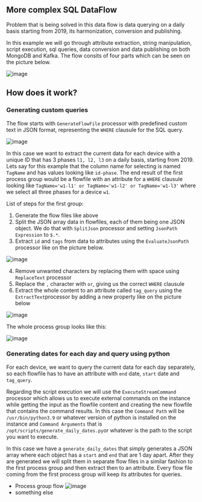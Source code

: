 ## More complex SQL DataFlow
Problem that is being solved in this data flow is data querying on a daily basis starting from 2019, its harmonization, conversion and publishing.

In this example we will go through attribute extraction, string manipulation, script execution, sql queries, data conversion and data publishing on both MongoDB and Kafka.
The flow consits of four parts which can be seen on the picture below. 

![image](https://user-images.githubusercontent.com/90190347/189370971-3f6cb76a-4353-4ac2-a31e-a0f63e86e8db.png)

## How does it work?
### Generating custom queries
The flow starts with ```GenerateFlowFile``` processor with predefined custom text in JSON format, representing the ```WHERE``` clausule for the SQL query. 

![image](https://user-images.githubusercontent.com/90190347/189371479-3ace7e2a-8717-4c08-8503-76b7d3fd62c9.png)

In this case we want to extract the current data for each device with a unique ID that has 3 phases ```l1, l2, l3``` on a daily basis, starting from 2019. Lets say for this example that the column name for selecting is named ```TagName``` and has values looking like ```id-phase```. The end result of the first process group would be a flowfile with an attribute for a ```WHERE``` clausule looking like ```TagName='w1-l1' or TagName='w1-l2' or TagName='w1-l3'``` where we select all three phases for a device ```w1```.

List of steps for the first group:
  1.  Generate the flow files like above
  2.  Split the JSON array data in flowfiles, each of them being one JSON object. We do that with ```SplitJson``` processor and setting ```JsonPath Expression``` to ```$.*```. 
  3.  Extract ```id``` and ```tags``` from data to attributes using the ```EvaluateJsonPath``` processor like on the picture below. 
  
  ![image](https://user-images.githubusercontent.com/90190347/189374893-48e1695e-0b18-40c4-be33-1f9febe6cde3.png)
  
  4.  Remove unwanted characters by replacing them with space using ```ReplaceText``` processor
  5.  Replace the ```,``` character with ```or```, giving us the correct ```WHERE``` clausule
  6.  Extract the whole content to an attribute called ```tag_query``` using the ```ExtractText```processor by adding a new property like on the picture below
 
  ![image](https://user-images.githubusercontent.com/90190347/189376504-0962dabf-6a89-47e9-865f-b7359e406139.png)
  
  The whole process group looks like this:
  
  ![image](https://user-images.githubusercontent.com/90190347/189376833-947b8f7f-d0c0-42df-a476-18407cb80fdf.png)


### Generating dates for each day and query using python
For each device, we want to query the current data for each day separately, so each flowfile has to have an attribute with ```end``` date, ```start``` date and ```tag_query```.

Regarding the script execution we will use the ```ExecuteStreamCommand``` processor which allows us to execute external commands on the instance while getting the input as the flowfile content and creating the new flowfile that contains the command results. In this case the ```Command Path``` will be ```/usr/bin/python3.9``` or whatever version of python is installed on the instance and ```Command Arguments``` that is ```/opt/scripts/generate_daily_dates.py```or whatever is the path to the script you want to execute.

In this case we have a ```generate_daily_dates``` that simply generates a JSON array where each object has a ```start``` and ```end``` that are 1 day apart. After they are generated we will split them in separate flow files in a similar fashion to the first process group and then extract then to an attribute. Every flow file coming from the first process group will keep its attributes for queries.

- Process group flow ![image](https://user-images.githubusercontent.com/90190347/189381407-7bb475ef-79d0-43b8-b0ed-43b2e5a869e8.png)
- something else


